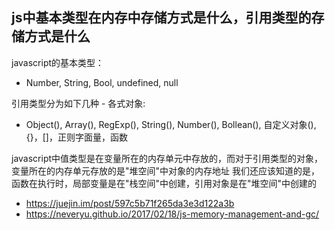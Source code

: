 ## js中基本类型在内存中存储方式是什么，引用类型的存储方式是什么

javascript的基本类型：
- Number, String, Bool, undefined, null

引用类型分为如下几种 - 各式对象:
- Object(), Array(), RegExp(), String(), Number(), Bollean(), 自定义对象(), {}，[]，正则字面量，函数

javascript中值类型是在变量所在的内存单元中存放的，而对于引用类型的对象，变量所在的内存单元存放的是"堆空间"中对象的内存地址
我们还应该知道的是，函数在执行时，局部变量是在"栈空间"中创建，引用对象是在"堆空间"中创建的

- https://juejin.im/post/597c5b71f265da3e3d122a3b
- https://neveryu.github.io/2017/02/18/js-memory-management-and-gc/

